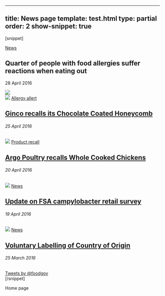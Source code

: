 ---
title: News page
template: test.html
type: partial
order: 2
show-snippet: true
------------------
[snippet]
<div class="wrapper news--border">
    <div class="col-wrap news--background">
        <div class="col col--fluid-15">
        </div>
    </div>
    <div class="col-wrap news--background">
        <div class="col col--fluid-12 separator-right-solid">
            <div class="col col--fluid-15 news-tile">
                <article>
                    <div class="col col--fluid-5 margin-bottom--0">
                        <span><a href="#" class="font-size--h5">News</a></span>
                        <h2 class="margin-top-lg--1">Quarter of people with food allergies suffer reactions when eating
                            out</h2>
                        <footer>
                            <p class="font-size--h5">28 April 2016</p>
                        </footer>
                    </div>
                    <div class="col col--fluid-10 margin-right--lg-0 margin-bottom--0">
                        <img src="../assets/img/fsa-news-hero1.png" class="img-responsive">
                    </div>
                </article>
            </div>
            <div class="col col--fluid-one-quarter news-tile news-tile--img-first separator-right-solid">
                <article>
                    <img src="../assets/img/allergyallert.png" class="img-responsive">
                    <span><a href="#" class="font-size--h5">Allergy allert</a></span>
                    <h1 class="heading--small">
                        <a href="http://www.food.gov.uk/news-updates/news/2016/15101/ginco-recalls-chocolate-coated-honeycomb">Ginco
                            recalls its Chocolate Coated Honeycomb</a>
                    </h1>
                    <footer>
                        <h6>25 April 2016</h6>
                    </footer>
                </article>
            </div>
            <div class="col col--fluid-one-quarter news-tile news-tile--img-first separator-right-solid">
                <article>
                    <img src="../assets/img/productrecall.png" class="img-responsive">
                    <span><a href="#" class="font-size--h5">Product recall</a></span>
                    <h1 class="heading--small">
                        <a href="http://www.food.gov.uk/news-updates/news/2016/15083/argo-poultry-recalls-whole-cooked-chickens">Argo
                            Poultry recalls Whole Cooked Chickens</a>
                    </h1>
                    <footer>
                        <h6>20 April 2016</h6>
                    </footer>
                </article>
            </div>
            <div class="col col--fluid-one-quarter news-tile news-tile--img-first separator-right-solid">
                <article>
                    <img src="../assets/img/fsa-news-1.png" class="img-responsive">
                    <span><a href="#" class="font-size--h5">News</a></span>
                    <h1 class="heading--small">
                        <a href="http://www.food.gov.uk/news-updates/news/2016/15076/update-on-fsa-campylobacter-retail-survey">Update
                            on FSA campylobacter retail survey</a>
                    </h1>
                    <footer>
                        <h6>19 April 2016</h6>
                    </footer>
                </article>
            </div>
            <div class="col col--fluid-one-quarter margin-right--lg-0 news-tile news-tile--img-first separator-right-solid">
                <article>
                    <img src="../assets/img/fsa-news-2.png" class="img-responsive">
                    <span><a href="#" class="font-size--h5">News</a></span>
                    <h1 class="heading--small">
                        <a href="http://www.food.gov.uk/northern-ireland/news-updates/news/2016/15025/voluntary-labelling-of-country-of-origin">Voluntary
                            Labelling of Country of Origin</a>
                    </h1>
                    <footer>
                        <h6>25 March 2016</h6>
                    </footer>
                </article>
            </div>
        </div>
        <div class="col col--fluid-3 twitter-feed--news-lading">
            <a class="twitter-timeline" href="https://twitter.com/foodgov" data-widget-id="725312839351713792">Tweets by
                @foodgov</a>
            <script>!function (d, s, id) {
                var js, fjs = d.getElementsByTagName(s)[0], p = /^http:/.test(d.location) ? 'http' : 'https';
                if (!d.getElementById(id)) {
                    js = d.createElement(s);
                    js.id = id;
                    js.src = p + "://platform.twitter.com/widgets.js";
                    fjs.parentNode.insertBefore(js, fjs);
                }
            }(document, "script", "twitter-wjs");</script>
        </div>
    </div>
[/snippet]

Home page

